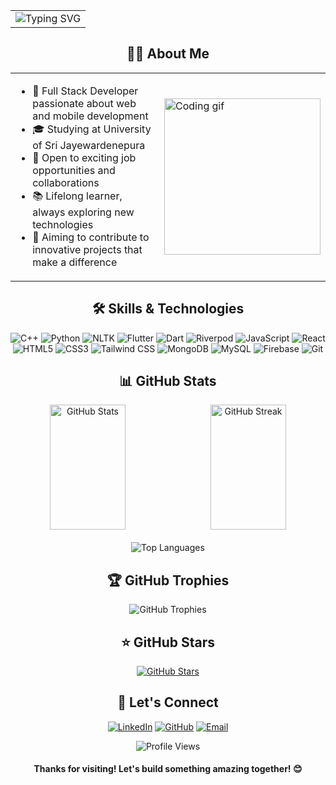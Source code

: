 <table align="center" width="100%">
<tr>
<td align="center">
<img src="https://readme-typing-svg.herokuapp.com?font=Fira+Code&duration=5000&pause=1000&color=2ED573&center=true&vCenter=true&width=800&lines=Welcome+to+my+GitHub+Profile!;I'm+Alles+Abinash+-+Full+Stack+Developer;Passionate+about+Web+and+Mobile+Development;Always+learning+and+exploring+new+technologies" alt="Typing SVG" />
</td>
</tr>
</table>

<h2 align="center">👨‍💻 About Me</h2>

<table align="center">
<tr>
<td width="70%">

- 🚀 Full Stack Developer passionate about web and mobile development
- 🎓 Studying at University of Sri Jayewardenepura
- 💼 Open to exciting job opportunities and collaborations
- 📚 Lifelong learner, always exploring new technologies
- 🌟 Aiming to contribute to innovative projects that make a difference

</td>
<td width="30%">
<img src="https://github.com/7oSkaaa/7oSkaaa/blob/main/Images/Right_Side.gif?raw=true" width="250px" alt="Coding gif">
</td>
</tr>
</table>

<h2 align="center">🛠️ Skills & Technologies</h2>

<p align="center">
<img src="https://img.shields.io/badge/C%2B%2B-00599C?style=for-the-badge&logo=c%2B%2B&logoColor=white" alt="C++" />
<img src="https://img.shields.io/badge/Python-3776AB?style=for-the-badge&logo=python&logoColor=white" alt="Python" />
<img src="https://img.shields.io/badge/NLTK-3776AB?style=for-the-badge&logo=python&logoColor=white" alt="NLTK" />
<img src="https://img.shields.io/badge/Flutter-02569B?style=for-the-badge&logo=flutter&logoColor=white" alt="Flutter" />
<img src="https://img.shields.io/badge/Dart-0175C2?style=for-the-badge&logo=dart&logoColor=white" alt="Dart" />
<img src="https://img.shields.io/badge/Riverpod-0175C2?style=for-the-badge&logo=flutter&logoColor=white" alt="Riverpod" />
<img src="https://img.shields.io/badge/Javascript-F7DF1E?style=for-the-badge&logo=javascript&logoColor=black" alt="JavaScript" />
<img src="https://img.shields.io/badge/React-61DAFB?style=for-the-badge&logo=react&logoColor=black" alt="React" />
<img src="https://img.shields.io/badge/HTML5-E34F26?style=for-the-badge&logo=html5&logoColor=white" alt="HTML5" />
<img src="https://img.shields.io/badge/CSS3-1572B6?style=for-the-badge&logo=css3&logoColor=white" alt="CSS3" />
<img src="https://img.shields.io/badge/Tailwind_CSS-38B2AC?style=for-the-badge&logo=tailwind-css&logoColor=white" alt="Tailwind CSS" />
<img src="https://img.shields.io/badge/MongoDB-47A248?style=for-the-badge&logo=mongodb&logoColor=white" alt="MongoDB" />
<img src="https://img.shields.io/badge/MySQL-4479A1?style=for-the-badge&logo=mysql&logoColor=white" alt="MySQL" />
<img src="https://img.shields.io/badge/Firebase-FFCA28?style=for-the-badge&logo=firebase&logoColor=black" alt="Firebase" />
<img src="https://img.shields.io/badge/Git-F05032?style=for-the-badge&logo=git&logoColor=white" alt="Git" />
</p>

<h2 align="center">📊 GitHub Stats</h2>

<div align="center" style="display: flex; justify-content: center; align-items: stretch; gap: 10px;">
  <img src="https://github-readme-stats.vercel.app/api?username=Abi27052000&show_icons=true&hide_border=true&theme=radical" width="49%" height="200px" alt="GitHub Stats">
  <img src="https://github-readme-streak-stats.herokuapp.com/?user=Abi27052000&theme=radical&hide_border=true" width="49%" height="200px" alt="GitHub Streak">
</div>

<div align="center" style="margin-top: 20px;">
  <img src="https://github-readme-stats.vercel.app/api/top-langs?username=Abi27052000&show_icons=true&locale=en&layout=compact&theme=radical" alt="Top Languages" />
</div>

<h2 align="center">🏆 GitHub Trophies</h2>

<p align="center">
  <img src="https://github-profile-trophy.vercel.app/?username=Abi27052000&theme=darkhub&no-frame=true&no-bg=false&margin-w=4" alt="GitHub Trophies">
</p>


<h2 align="center">⭐ GitHub Stars</h2>

<p align="center">
  <a href="https://stars.github.com/profiles/Abi27052000/">
    <img src="https://img.shields.io/github/stars/Abi27052000?style=for-the-badge&logo=github&color=yellow" alt="GitHub Stars">
  </a>
</p>
<h2 align="center">🤝 Let's Connect</h2>

<p align="center">
<a href="https://www.linkedin.com/in/alles-abinash-59b465310/" target="_blank"><img src="https://img.shields.io/badge/LinkedIn-0077B5?style=for-the-badge&logo=linkedin&logoColor=white" alt="LinkedIn"></a>
<a href="https://github.com/Abi27052000" target="_blank"><img src="https://img.shields.io/badge/GitHub-100000?style=for-the-badge&logo=github&logoColor=white" alt="GitHub"></a>
<a href="mailto:allesabinash1@gmail.com"><img src="https://img.shields.io/badge/Email-D14836?style=for-the-badge&logo=gmail&logoColor=white" alt="Email"></a>
</p>

<p align="center">
<img src="https://komarev.com/ghpvc/?username=Abi27052000&label=Profile%20views&color=0e75b6&style=flat" alt="Profile Views" />
</p>

<h4 align="center">Thanks for visiting! Let's build something amazing together! 😊</h4>




